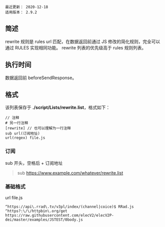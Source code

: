 ```
最近更新： 2020-12-18
适用版本： 2.9.2
```

## 简述

rewrite 规则是 rules url 匹配，在数据返回前通过 JS 修改的简化规则，完全可以通过 RULES 实现相同功能。
rewrite 列表的优先级高于 rules 规则列表。

## 执行时间

数据返回前 beforeSendResponse。

## 格式

该列表保存于 **./script/Lists/rewrite.list**，格式如下：

```
// 注释
# 另一行注释
[rewrite] // 也可以理解为一行注释
sub url(订阅地址)
url(regex) file.js
```

### 订阅

sub 开头，空格后 + 订阅地址

> sub https://www.example.com/whatever/rewrite.list

### 基础格式

url file.js

```
^https://api\.rrad\.tv/v3pl/index/(channel|coice)$ RRad.js
^https?:\/\/httpbin\.org/get https://raw.githubusercontent.com/elecV2/elecV2P-dei/master/examples/JSTEST/0body.js
```